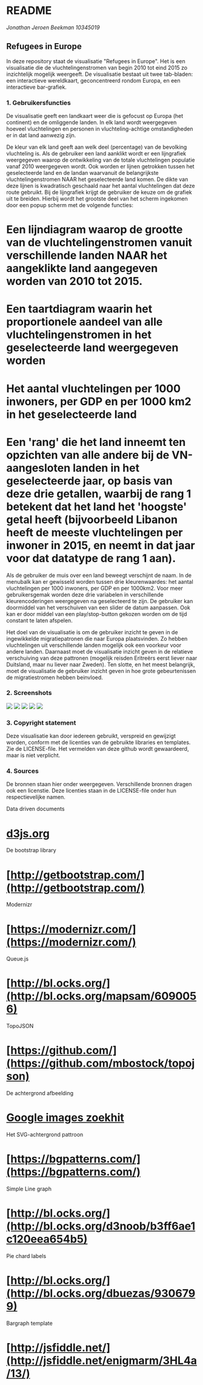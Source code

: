 # README
*Jonathan Jeroen Beekman*
*10345019*

## Refugees in Europe
In deze repository staat de visualisatie "Refugees in Europe". Het is een visualisatie die de vluchtelingenstromen van begin 2010 tot eind 2015 zo inzichtelijk mogelijk weergeeft. De visualisatie bestaat uit twee tab-bladen: een interactieve wereldkaart, geconcentreerd rondom Europa, en een interactieve bar-grafiek.

### 1. Gebruikersfuncties

De visualisatie geeft een landkaart weer die is gefocust op Europa (het continent) en de omliggende landen. In elk land wordt weergegeven hoeveel vluchtelingen en personen in vluchteling-achtige omstandigheden er in dat land aanwezig zijn.

De kleur van elk land geeft aan welk deel (percentage) van de bevolking vluchteling is. Als de gebruiker een land aanklikt wordt er een lijngrafiek weergegeven waarop de ontwikkeling van de totale vluchtelingen populatie vanaf 2010 weergegeven wordt. Ook worden er lijnen getrokken tussen het geselecteerde land en de landan waarvanuit de belangrijkste vluchtelingenstromen NAAR het geselecteerde land komen. De dikte van deze lijnen is kwadratisch geschaald naar het aantal vluchtelingen dat deze route gebruikt. Bij de lijngrafiek krijgt de gebruiker de keuze om de grafiek uit te breiden. Hierbij wordt het grootste deel van het scherm ingekomen door een popup scherm met de volgende functies:
# Een lijndiagram waarop de grootte van de vluchtelingenstromen vanuit verschillende landen NAAR het aangeklikte land aangegeven worden van 2010 tot 2015.
# Een taartdiagram waarin het proportionele aandeel van alle vluchtelingenstromen in het geselecteerde land weergegeven worden
# Het aantal vluchtelingen per 1000 inwoners, per GDP en per 1000 km2 in het geselecteerde land
# Een 'rang' die het land inneemt ten opzichten van alle andere bij de VN-aangesloten landen in het geselecteerde jaar, op basis van deze drie getallen, waarbij de rang 1 betekent dat het land het 'hoogste' getal heeft (bijvoorbeeld Libanon heeft de meeste vluchtelingen per inwoner in 2015, en neemt in dat jaar voor dat datatype de rang 1 aan).

Als de gebruiker de muis over een land beweegt verschijnt de naam. In de menubalk kan er gewisseld worden tussen drie kleurenwaardes: het aantal vluchtelingen per 1000 inwoners, per GDP en per 1000km2. Voor meer gebruikersgemak worden deze drie variabelen in verschillende kleurencoderingen weergegeven na geselecteerd te zijn. De gebruiker kan doormiddel van het verschuiven van een slider de datum aanpassen. Ook kan er door middel van een play/stop-button gekozen worden om de tijd constant te laten afspelen.

Het doel van de visualisatie is om de gebruiker inzicht te geven in de ingewikkelde migratiepatronen die naar Europa plaatsvinden. Zo hebben vluchtelingen uit verschillende landen mogelijk ook een voorkeur voor andere landen. Daarnaast moet de visualisatie inzicht geven in de relatieve verschuiving van deze pattronen (mogelijk reisden Eritreërs eerst liever naar Duitsland, maar nu liever naar Zweden). Ten slotte, en het meest belangrijk, moet de visualisatie de gebruiker inzicht geven in hoe grote gebeurtenissen de migratiestromen hebben beinvloed.

### 2. Screenshots

![](doc/scr1.jpg)
![](doc/scr2.jpg)
![](doc/scr3.jpg)
![](doc/scr4.jpg)
![](doc/scr5.jpg)

### 3. Copyright statement
Deze visualisatie kan door iedereen gebruikt, verspreid en gewijzigt worden, conform met de licenties van de gebruikte libraries en templates. Zie de LICENSE-file. Het vermelden van deze github wordt gewaardeerd, maar is niet verplicht.

### 4. Sources
De bronnen staan hier onder weergegeven. Verschillende bronnen dragen ook een licenstie. Deze licenties staan in de LICENSE-file onder hun respectievelijke namen.

Data driven documents
# [d3js.org](http://www.d3js.org/)
De bootstrap library
# [http://getbootstrap.com/](http://getbootstrap.com/)
Modernizr
# [https://modernizr.com/](https://modernizr.com/)
Queue.js
# [http://bl.ocks.org/](http://bl.ocks.org/mapsam/6090056)
TopoJSON
# [https://github.com/](https://github.com/mbostock/topojson)
De achtergrond afbeelding
# [Google images zoekhit](http://images.nrc.nl/ApZVbD7S3uNrB8voAZfh0bwJ70g=/1280x/s3/static.nrc.nl/wp-content/uploads/2015/09/vluchtelingen3-2048x1490.jpeg)
Het SVG-achtergrond pattroon
# [https://bgpatterns.com/](https://bgpatterns.com/)
Simple Line graph
# [http://bl.ocks.org/](http://bl.ocks.org/d3noob/b3ff6ae1c120eea654b5)
Pie chard labels
# [http://bl.ocks.org/](http://bl.ocks.org/dbuezas/9306799)
Bargraph template 
# [http://jsfiddle.net/](http://jsfiddle.net/enigmarm/3HL4a/13/)

